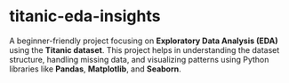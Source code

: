# titanic-eda-insights
A beginner-friendly project focusing on **Exploratory Data Analysis (EDA)** using the **Titanic dataset**. This project helps in understanding the dataset structure, handling missing data, and visualizing patterns using Python libraries like **Pandas**, **Matplotlib**, and **Seaborn**.
